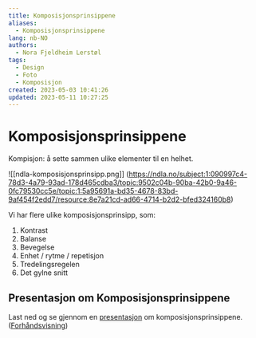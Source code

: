 ```yaml
---
title: Komposisjonsprinsippene
aliases: 
  - Komposisjonsprinsippene
lang: nb-NO
authors:
  - Nora Fjeldheim Lerstøl
tags:
  - Design
  - Foto
  - Komposisjon
created: 2023-05-03 10:41:26
updated: 2023-05-11 10:27:25
---
```

# Komposisjonsprinsippene
Kompisjon: å sette sammen ulike elementer til en helhet.

![[ndla-komposisjonsprinsipp.png]]
(https://ndla.no/subject:1:090997c4-78d3-4a79-93ad-178d465cdba3/topic:9502c04b-90ba-42b0-9a46-0fc79530cc5e/topic:1:5a95691a-bd35-4678-83bd-9af454f2edd7/resource:8e7a21cd-ad66-4714-b2d2-bfed324160b8)

Vi har flere ulike komposisjonsprinsipp, som:
1. Kontrast 
2. Balanse 
3. Bevegelse 
4. Enhet / rytme / repetisjon 
5. Tredelingsregelen 
6. Det gylne snitt

## Presentasjon om Komposisjonsprinsippene
Last ned og se gjennom en [presentasjon](https://github.com/VaagenIM/files/raw/mk/powerpoints/Komposisjonsprinsippene.pdf) om komposisjonsprinsippene. ([Forhåndsvisning](https://github.com/VaagenIM/files/blob/mk/powerpoints/Komposisjonsprinsippene.pdf))